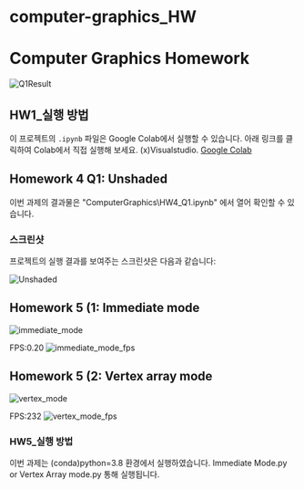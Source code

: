 # computer-graphics_HW




# Computer Graphics Homework




![Q1Result](https://github.com/WoonBong/computer-graphics_HW/assets/84709612/a240eb60-9966-42f3-9407-d2338775adf8)


## HW1_실행 방법

이 프로젝트의 `.ipynb` 파일은 Google Colab에서 실행할 수 있습니다. 아래 링크를 클릭하여 Colab에서 직접 실행해 보세요.
(x)Visualstudio.
[Google Colab](https://colab.research.google.com/)


## Homework 4 Q1: Unshaded

이번 과제의 결과물은 "ComputerGraphics\HW4_Q1.ipynb" 에서 열어 확인할 수 있습니다.


### 스크린샷
프로젝트의 실행 결과를 보여주는 스크린샷은 다음과 같습니다:

![Unshaded](https://github.com/WoonBong/computer-graphics_HW/assets/84709612/007f139e-e2cc-40f5-bf45-f9901c68287a)


## Homework 5 (1: Immediate mode
![immediate_mode](https://github.com/WoonBong/computer-graphics_HW/assets/84709612/cda516f2-ea83-44ed-af72-db18b0ebb495)

FPS:0.20
![immediate_mode_fps](https://github.com/WoonBong/computer-graphics_HW/assets/84709612/4288693d-2e8f-43b1-8ba0-c042375ef2f0)

## Homework 5 (2: Vertex array mode
![vertex_mode](https://github.com/WoonBong/computer-graphics_HW/assets/84709612/e9c73d75-d05e-47a9-8361-c2385c8946c4)

FPS:232
![vertex_mode_fps](https://github.com/WoonBong/computer-graphics_HW/assets/84709612/4c667c88-a520-4d08-913e-b112b0f6a003)
### HW5_실행 방법
이번 과제는 (conda)python=3.8 환경에서 실행하였습니다.
Immediate Mode.py or Vertex Array mode.py 통해 실행됩니다.
